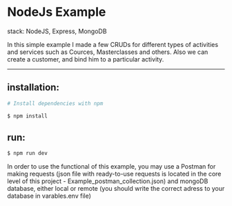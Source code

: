 # NodeJs Example
stack: NodeJS, Express, MongoDB

In this simple example I made a few CRUDs for different types of activities and services such as Cources, Masterclasses and others.
Also we can create a customer, and bind him to a particular activity.  

----
## installation:

```bash
# Install dependencies with npm

$ npm install
```

## run:

```sh
$ npm run dev
```

In order to use the functional of this example, you may use a Postman for making requests (json file with ready-to-use 
requests is located in the core level of this project - Example_postman_collection.json) and mongoDB database, either local or remote (you should write the 
correct adress to your database in varables.env file) 
